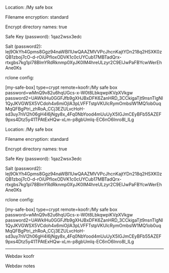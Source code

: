 Location: /My safe box

Filename encryption: standard

Encrypt directory names: true

Safe Key (password): 1qaz2wsx3edc

Salt (password2): lej9OkYh4Gpms8Ggz94naWBI1UwQAAZMVVPcJhcnKajtYDn218q2HSXK0zQB1zboj7cO-d-rOiUPfIoxODVK1c0cUYCub17MBTadQrx-rtxgbs7kg1pl78BlmYRdRknmp0XyJK0IM4hreULzyr2C9EIJwPaFBYcwWerEhAne0Ks

rclone config: 

[my-safe-box]
type=crypt
remote=koofr:/My safe box
password=wMnQ9v82u6hqUGcs-x-W0t8LbkqwpiKVpXVkgw
password2=UAWkIHu0GGFJfb9gXHJBxDFK6ZanHRD_3CCkigaTjt9nsnTlgNl1QyJKVGWSX5VCdoh4x6miOjlA3pLVFFTstpVKUlcRymOmbslW1MQ1ob0uqMqQFBgPtri_zhRoA_CCj3EZULvcHoH-sd3uy7nVl2h06gH4I6jNgy8x_4Fq0NbYood4mUuUyX5IGJmCEyBFb55AZEF9pxs4Dtz5y41TPAtExHQw-xLm-p8gbUmlq-EC6nO6Inro8I_lLg

Location: /My safe box

Filename encryption: standard

Encrypt directory names: true

Safe Key (password): 1qaz2wsx3edc

Salt (password2): lej9OkYh4Gpms8Ggz94naWBI1UwQAAZMVVPcJhcnKajtYDn218q2HSXK0zQB1zboj7cO-d-rOiUPfIoxODVK1c0cUYCub17MBTadQrx-rtxgbs7kg1pl78BlmYRdRknmp0XyJK0IM4hreULzyr2C9EIJwPaFBYcwWerEhAne0Ks

rclone config: 

[my-safe-box]
type=crypt
remote=koofr:/My safe box
password=wMnQ9v82u6hqUGcs-x-W0t8LbkqwpiKVpXVkgw
password2=UAWkIHu0GGFJfb9gXHJBxDFK6ZanHRD_3CCkigaTjt9nsnTlgNl1QyJKVGWSX5VCdoh4x6miOjlA3pLVFFTstpVKUlcRymOmbslW1MQ1ob0uqMqQFBgPtri_zhRoA_CCj3EZULvcHoH-sd3uy7nVl2h06gH4I6jNgy8x_4Fq0NbYood4mUuUyX5IGJmCEyBFb55AZEF9pxs4Dtz5y41TPAtExHQw-xLm-p8gbUmlq-EC6nO6Inro8I_lLg

----
Webdav koofr



Webdav notes

